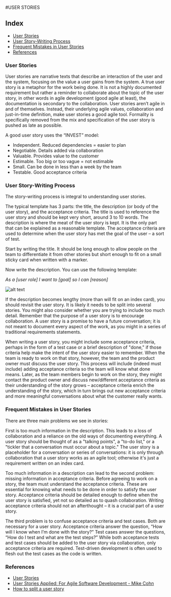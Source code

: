 #USER STORIES

## Index
* [User Stories](#user-stories)
* [User Story-Writing Process](#user-story-writing-process)
* [Frequent Mistakes in User Stories](#frequent-mistakes-in-user-stories)
* [References](#references)

### User Stories

User stories are narrative texts that describe an interaction of the user and the system, focusing on the value a user gains from the system. A true user story is a metaphor for the work being done. It is not a highly documented requirement but rather a reminder to collaborate about the topic of the user story, in other words in agile development (good agile at least), the documentation is secondary to the collaboration. User stories aren’t agile in and of themselves. Instead, their underlying agile values, collaboration and just-in-time definition, make user stories a good agile tool. Formality is specifically removed from the mix and specification of the user story is pushed as late as possible.

A good user story uses the “INVEST” model:

* Independent. Reduced dependencies  = easier to plan
* Negotiable. Details added via collaboration
* Valuable. Provides value to the customer
* Estimable. Too big or too vague = not estimable
* Small. Can be done in less than a week by the team
* Testable. Good acceptance criteria

### User Story-Writing Process

The story-writing process is integral to understanding user stories.

The typical template has 3 parts: the title, the description (or body of the user story), and the acceptance criteria.  The title is used to reference the user story and should be kept very short, around 3 to 10 words.  The description is where the meat of the user story is kept.  It is the only part that can be explained as a reasonable template. The acceptance criteria are used to determine when the user story has met the goal of the user – a sort of test.

Start by writing the title. It should be long enough to allow people on the team to differentiate it from other stories but short enough to fit on a small sticky card when written with a marker.  

Now write the description. You can use the following template: 

*As a [user role] I want to [goal] so I can [reason]*

![alt text](./static/userStoryCard.png "User Story Card")

If the description becomes lengthy (more than will fit on an index card), you should revisit the user story. It is likely it needs to be split into several stories. You might also consider whether you are trying to include too much detail. Remember that the purpose of a user story is to encourage collaboration. A user story is a promise to have a future conversation; it is not meant to document every aspect of the work, as you might in a series of traditional requirements statements.

When writing a user story, you might include some acceptance criteria, perhaps in the form of a test case or a brief description of "done," if those criteria help make the intent of the user story easier to remember. When the team is ready to work on that story, however, the team and the product owner must discuss the user story. This process will include (indeed must include) adding acceptance criteria so the team will know what done means. Later, as the team members begin to work on the story, they might contact the product owner and discuss new/different acceptance criteria as their understanding of the story grows – acceptance criteria enrich the understanding of the story, which in turn brings out new acceptance criteria and more meaningful conversations about what the customer really wants.

### Frequent Mistakes in User Stories

There are three main problems we see in stories:

First is too much information in the description. This leads to a loss of collaboration and a reliance on the old ways of documenting everything. A user story should be thought of as a "talking points", a "to-do list," or a "tickler that a conversation must occur about a topic."  The user story is a placeholder for a conversation or series of conversations: it is only through collaboration that a user story works as an agile tool; otherwise it's just a requirement written on an index card.

Too much information in a description can lead to the second problem: missing information in acceptance criteria. Before agreeing to work on a story, the team must understand the acceptance criteria. These are essential for knowing what needs to be done in order to satisfy the user story. Acceptance criteria should be detailed enough to define when the user story is satisfied, yet not so detailed as to quash collaboration. Writing acceptance criteria should not an afterthought – it is a crucial part of a user story.

The third problem is to confuse acceptance criteria and test cases. Both are necessary for a user story. Acceptance criteria answer the question, “How will I know when I’m done with the story?” Test cases answer the questions, “How do I test and what are the test steps?”  While both acceptance tests and test cases should be added to the user story via collaboration, only acceptance criteria are required. Test-driven development is often used to flesh out the test cases as the code is written.


### References

* [User Stories](https://www.mountaingoatsoftware.com/agile/user-stories)
* [User Stories Applied: For Agile Software 
Development - Mike Cohn](https://www.mountaingoatsoftware.com/books/user-stories-applied)
* [How to split a user story](http://www.agileforall.com/wp-content/uploads/2012/01/Story-Splitting-Flowchart.pdf)
